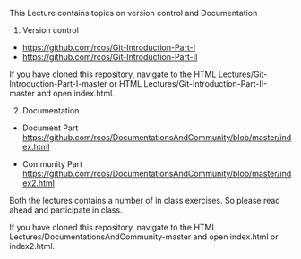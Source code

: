 This Lecture contains topics on version control and Documentation

1) Version control

  - https://github.com/rcos/Git-Introduction-Part-I
  - https://github.com/rcos/Git-Introduction-Part-II

If you have cloned this repository, navigate to the HTML Lectures/Git-Introduction-Part-I-master
or HTML Lectures/Git-Introduction-Part-II-master and open index.html. 

2) Documentation

  - Document Part https://github.com/rcos/DocumentationsAndCommunity/blob/master/index.html

  - Community Part https://github.com/rcos/DocumentationsAndCommunity/blob/master/index2.html

  Both the lectures contains a number of in class exercises. So please read ahead and participate in class.

If you have cloned this repository, navigate to the HTML Lectures/DocumentationsAndCommunity-master
and open index.html or index2.html.
